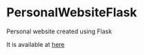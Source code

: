 # PersonalWebsiteFlask
Personal website created using Flask

It is available at [here](http://www.alexveltman.com)
